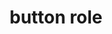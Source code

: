 ---
{
  "title": "button role",
  "description": "An input that allows for user-triggered actions when clicked or pressed. See related link.",
  "category": "aria",
  "keywords": [
    "button role"
  ],
  "last_test_date": "2019-09-14",
  "test_results_url": "https://a11ysupport.io/tech/aria/button_role",
  "stats": {
    "dragon_win": {
      "ie": {
        "11.253": "y"
      },
      "chrome": {
        "76": "y"
      }
    },
    "jaws": {
      "chrome": {
        "76": "y"
      },
      "ie": {
        "11": "y"
      },
      "firefox": {
        "69": "y"
      }
    },
    "narrator": {
      "edge": {
        "44": "y"
      }
    },
    "nvda": {
      "chrome": {
        "76": "y"
      },
      "firefox": {
        "69": "y"
      }
    },
    "orca": {
      "firefox": {
        "69": "y"
      }
    },
    "talkback": {
      "and_chr": {
        "76": "y"
      }
    },
    "va_and": {
      "and_chr": {
        "77": "y"
      }
    },
    "vo_ios": {
      "ios_saf": {
        "12.4.1": "y"
      }
    },
    "vo_macos": {
      "safari": {
        "12.1.2": "y"
      }
    },
    "vc_ios": {
      "ios_saf": {
        "13.0": "a"
      }
    },
    "vc_macos": {
      "safari": {
        "13.0.2": "y"
      }
    },
    "wsr": {
      "edge": {
        "44": "y"
      },
      "chrome": {
        "77": "y"
      }
    }
  },
  "links": {
    "ARIA spec for button": "https://www.w3.org/TR/wai-aria-1.1/#button"
  }
}
---